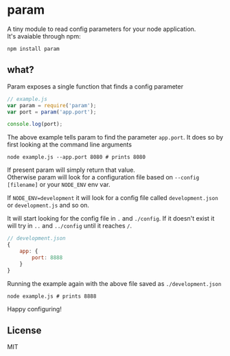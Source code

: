 # param

A tiny module to read config parameters for your node application.  
It's avaiable through npm:

	npm install param

## what?

Param exposes a single function that finds a config parameter

``` js
// example.js
var param = require('param');
var port = param('app.port');

console.log(port);
```

The above example tells param to find the parameter `app.port`.
It does so by first looking at the command line arguments

	node example.js --app.port 8080 # prints 8080

If present param will simply return that value.  
Otherwise param will look for a configuration file based on `--config [filename]` or your `NODE_ENV` env var.

If `NODE_ENV=development` it will look for a config file called `development.json` or `development.js` and so on.

It will start looking for the config file in `.` and `./config`. If it doesn't exist it will try in `..` and `../config` until it reaches `/`.

``` js
// development.json
{
	app: {
		port: 8888
	}
} 
```

Running the example again with the above file saved as `./development.json`

	node example.js # prints 8888

Happy configuring!

## License

MIT